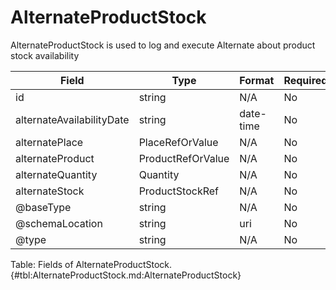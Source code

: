 <!--
    ATTENTION: This file was generated via gradle!
               Do NOT manually edit this file! Any such changes will be overwritten!
-->

# AlternateProductStock

AlternateProductStock is used to log and execute Alternate about product  stock availability

| Field | Type | Format | Required |
|-------|---|--------|---|
| id | string | N/A | No |
| alternateAvailabilityDate | string | date-time | No |
| alternatePlace | PlaceRefOrValue | N/A | No |
| alternateProduct | ProductRefOrValue | N/A | No |
| alternateQuantity | Quantity | N/A | No |
| alternateStock | ProductStockRef | N/A | No |
| \@baseType | string | N/A | No |
| \@schemaLocation | string | uri | No |
| \@type | string | N/A | No |

Table: Fields of AlternateProductStock. {#tbl:AlternateProductStock.md:AlternateProductStock}
